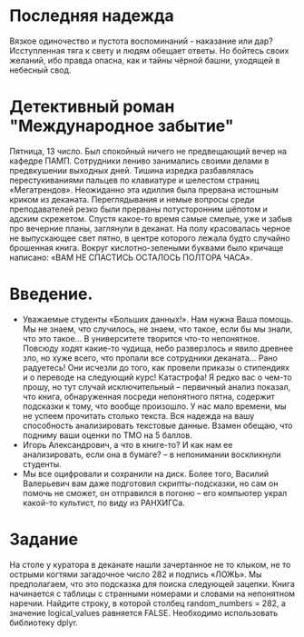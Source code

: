 # Последняя надежда
Вязкое одиночество и пустота воспоминаний - наказание или дар? Исступленная тяга к свету и людям обещает ответы. Но бойтесь своих желаний, ибо правда опасна, как и тайны чёрной башни, уходящей в небесный свод.

# Детективный роман "Международное забытие"
Пятница, 13 число. Был спокойный ничего не предвещающий вечер на кафедре ПАМП. Сотрудники лениво занимались своими делами в предвкушении выходных дней. Тишина изредка разбавлялась перестукиваниями пальцев по клавиатуре и шелестом страниц «Мегатрендов». Неожиданно эта идиллия была прервана истошным криком из деканата. Переглядывания и немые вопросы среди преподавателей резко были прерваны потусторонним шёпотом и адским скрежетом.
Спустя какое-то время самые смелые, уже и забыв про вечерние планы, заглянули в деканат. На полу красовалась черное не выпускающее свет пятно, в центре которого лежала будто случайно брошенная книга. Вокруг кислотно-зелеными буквами было кричаще написано: «ВАМ НЕ СПАСТИСЬ ОСТАЛОСЬ ПОЛТОРА ЧАСА».

# Введение.
- Уважаемые студенты «Больших данных!». Нам нужна Ваша помощь. Мы не знаем, что случилось, не знаем, что такое, если бы мы знали, что это такое… В университете творится что-то непонятное. Повсюду ходят какие-то чудища, небо разверзлось и явило древнее зло, но хуже всего, что пропали все сотрудники деканата… Рано радуетесь! Они исчезли до того, как провели приказы о стипендиях и о переводе на следующий курс! Катастрофа! Я редко вас о чем-то прошу, но тут случай исключительный – первичный анализ показал, что книга, обнаруженная посреди непонятного пятна, содержит подсказки к тому, что вообще произошло. У нас мало времени, мы не успеем прочитать столько текста. Вся надежда на вашу способность анализировать текстовые данные. Взамен обещаю, что подниму ваши оценки по ТМО на 5 баллов.
- Игорь Александрович, а что в книге-то? И как нам ее анализировать, если она в бумаге? – в непонимании воскликнули студенты.
- Мы все оцифровали и сохранили на диск. Более того, Василий Валерьевич вам даже подготовил скрипты-подсказки, но сам он помочь не сможет, он отправился в погоню – его компьютер украл какой-то культист, по виду из РАНХИГСа.


# Задание
На столе у куратора в деканате нашли зачертанное не то клыком, не то острыми когтями загадочное число 282 и подпись «ЛОЖЬ». Мы предполагаем, что это подсказка для поиска следующей зацепки. Книга начинается с таблицы с странными номерами и словами на непонятном наречии. Найдите строку, в которой столбец random_numbers = 282, а значение logical_values равняется FALSE. Необходимо использовать библиотеку dplyr.
